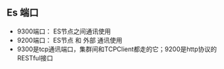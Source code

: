 ## Es 端口

- 9300端口： ES节点之间通讯使用
- 9200端口： ES节点 和 外部 通讯使用
- 9300是tcp通讯端口，集群间和TCPClient都走的它；9200是http协议的RESTful接口

